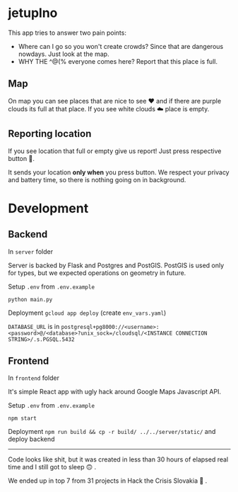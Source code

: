 # jetuplno

This app tries to answer two pain points:
- Where can I go so you won't create crowds? Since that are dangerous nowdays. Just look at the map.
- WHY THE ^$@(%$% everyone comes here? Report that this place is full.

## Map

On map you can see places that are nice to see ❤️  and if there are 
purple clouds its full at that place. If you see white clouds ☁️  place is empty.

## Reporting location

If you see location that full or empty give us report! Just press respective button 🤗.

It sends your location **only when** you press button. We respect your 
privacy and battery time, so there is nothing going on in background.


# Development

## Backend

In `server` folder

Server is backed by Flask and Postgres and PostGIS.
PostGIS is used only for types, 
but we expected operations on geometry in future.

Setup `.env` from `.env.example`

```
python main.py
```

Deployment `gcloud app deploy` (create `env_vars.yaml`)

`DATABASE_URL` is in `postgresql+pg8000://<username>:<password>@/<database>?unix_sock=/cloudsql/<INSTANCE CONNECTION STRING>/.s.PGSQL.5432`

## Frontend

In `frontend` folder

It's simple React app with ugly hack around Google Maps Javascript API.

Setup `.env` from `.env.example`

```
npm start
```

Deployment `npm run build && cp -r build/ ../../server/static/` and deploy backend


---


Code looks like shit, but it was created in less than 30 hours of elapsed 
real time and I still got to sleep 🙃 .

We ended up in top 7 from 31 projects in Hack the Crisis Slovakia 🙌 .
